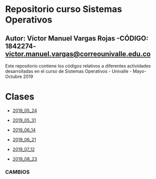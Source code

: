 # Repositorio curso Sistemas Operativos
## Autor: Víctor Manuel Vargas Rojas -CÓDIGO: 1842274- victor.manuel.vargas@correounivalle.edu.co

Este repositorio contiene los códigos relativos a diferentes actividades
desarrolladas en el curso de Sistemas Operativos - Univalle - Mayo-Octubre 2019

# Clases

* [2019_05_24](2019_05_24)

* [2019_05_31](2019_05_31)

* [2019_06_14](2019_06_14)

* [2019_06_21](2019_06_21)

* [2019_07_12](2019_07_12)

* [2019_08_23](2019_08_23)

### CAMBIOS
